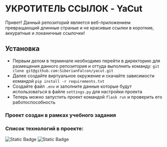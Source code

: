 # УКРОТИТЕЛЬ ССЫЛОК - YaCut

Привет! Данный репозиторий является веб-приложением превращающий длинные страные и не красивые ссылки в короткие, аккуратные и локаничные ссылочки! 

## Установка

* Первым делом в терминале необходимо перейти в директорию для размещения данного репозитория и оттуда выполнить команду: ```git clone git@github.com:SiberianFalcon/yacut.git```
* Далее создайте виртуальное окружение и скачайте зависимости командой ```pip install -r requirements.txt```
* Создайте файл ```.env``` и заполните данные которые будут использоваться в файле ```settings.py``` для настройки проекта
* Теперь можно запустить проект командой ```flask run``` и проверить его работоспособность

### Проект создан в рамках учебного задания 
### Список технологий в проекте:
![Static Badge](https://img.shields.io/badge/Python-gray) ![Static Badge](https://img.shields.io/badge/Django_Rest_Framework-red?style=flat)
